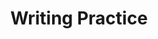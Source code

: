 ---
title: Writing Practice

source:
- title: Common Core Basics
  subject: Social Studies
  chapter: 4
  toc_type: Lesson Review
  toc_number: 4.1
  pages: 152 - 157

questions:
  - number: 1
    text: >
      Research a government leader who is often in the news. Then use your research to write two newspaper editorials-one in favor of the person and the other one against the person.
    choice:
      - option: blank
    answer:
      - text: >
          (pro) Under the ten-year leadership of Wen Jiabao, China has blossomed. Today private ownership of business has led to growing prosperity of the middle classes. Many more people own cars and live in comfortable, modern homes. Because China has strengthened economic and political ties with the West, some say democracy is peeking over China's horizon.
          <br /><br />
          (con) As Wen Jiabao makes his exit, he will leave behind a China characterized by poor homeless people haunting the streets of ghost cities built for an upper middle class that has never materialized. Despite his talk of a move toward democracy, his government has clamped down on free speech and has increased military spending.
        
layout: cc_review
---